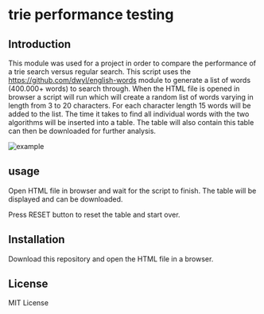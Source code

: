 # trie performance testing

## Introduction
This module was used for a project in order to compare the performance of a trie search versus regular search.
This script uses the https://github.com/dwyl/english-words module to generate a list of words (400.000+ words) to search through.
When the HTML file is opened in browser a script will run which will create a random list of words
varying in length from 3 to 20 characters. For each character length 15 words will be added to the list.
The time it takes to find all individual words with the two algorithms will be inserted into a table. The table will also contain
this table can then be downloaded for further analysis.

![example](https://github.com/devalk96/trie_performance_testing/blob/master/example.jpg)

## usage
Open HTML file in browser and wait for the script to finish. The table will be displayed and can be downloaded.
  
Press RESET button to reset the table and start over.

## Installation
Download this repository and open the HTML file in a browser.

## License
MIT License
